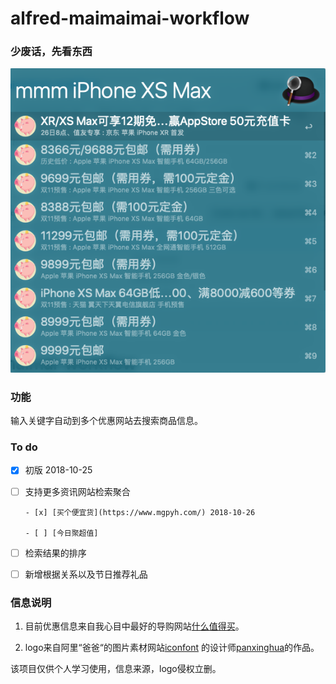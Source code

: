 # alfred-maimaimai-workflow

### 少废话，先看东西

![ss1](ScreenShots/ss1.png)

### 功能

输入关键字自动到多个优惠网站去搜索商品信息。

### To do

- [x] 初版 2018-10-25

- [ ] 支持更多资讯网站检索聚合

      - [x] [买个便宜货](https://www.mgpyh.com/) 2018-10-26

      - [ ] [今日聚超值]

- [ ] 检索结果的排序

- [ ] 新增根据关系以及节日推荐礼品

### 信息说明

1. 目前优惠信息来自我心目中最好的导购网站[什么值得买](https://www.smzdm.com/)。

2. logo来自阿里“爸爸“的图片素材网站[iconfont](http://iconfont.cn) 的设计师[panxinghua](http://iconfont.cn/user/detail?spm=a313x.7781069.0.d214f71f6&uid=1010000)的作品。

该项目仅供个人学习使用，信息来源，logo侵权立删。

